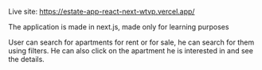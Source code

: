 Live site: https://estate-app-react-next-wtvp.vercel.app/

The application is made in next.js, made only for learning purposes

User can search for apartments for rent or for sale, he can search for them using filters.
He can also click on the apartment he is interested in and see the details.


